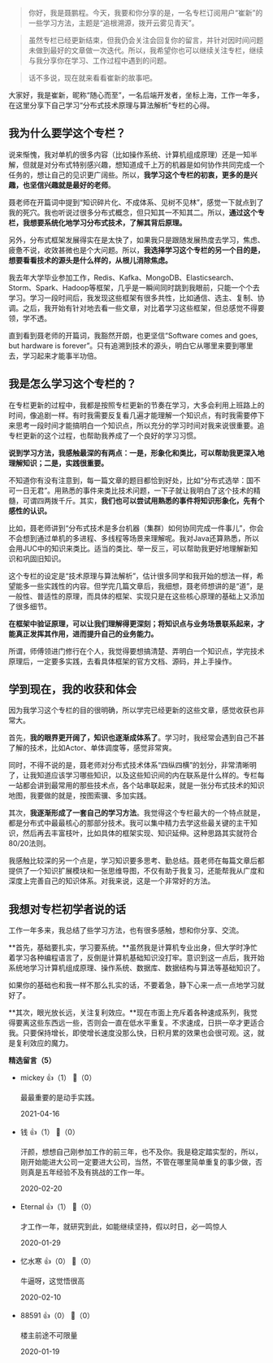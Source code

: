 > 你好，我是聂鹏程。今天，我要和你分享的是，一名专栏订阅用户“崔新”的一些学习方法，主题是“追根溯源，拨开云雾见青天”。

> 虽然专栏已经更新结束，但我仍会关注会回复你的留言，并针对因时间问题未做到最好的文章做一次迭代。所以，我希望你也可以继续关注专栏，继续与我分享你在学习、工作过程中遇到的问题。

> 话不多说，现在就来看看崔新的故事吧。

大家好，我是崔新，昵称“随心而至”，一名后端开发者，坐标上海，工作一年多，在这里分享下自己学习“分布式技术原理与算法解析”专栏的心得。

## 我为什么要学这个专栏？

说来惭愧，我对单机的很多内容（比如操作系统、计算机组成原理）还是一知半解，但就是对分布式特别感兴趣，想知道成千上万的机器是如何协作共同完成一个任务的，想让自己的见识更广阔些。所以，**我学习这个专栏的初衷，更多的是兴趣，也坚信兴趣就是最好的老师**。

聂老师在开篇词中提到“知识碎片化、不成体系、见树不见林”，感觉一下就点到了我的死穴。我也听说过很多分布式概念，但只知其一不知其二。所以，**通过这个专栏，我想要系统化地学习分布式技术，了解其背后原理。**

另外，分布式框架发展得实在是太快了，如果我只是跟随发展热度去学习，焦虑、疲惫不说，收效甚微也是个大问题。所以，**我选择学习这个专栏的另一个目的是，想要看看技术的源头是什么样的，从根儿消除焦虑。**

我去年大学毕业参加工作，Redis、Kafka、MongoDB、Elasticsearch、Storm、Spark、Hadoop等框架，几乎是一瞬间同时跳到我眼前，只能一个个去学习。学习一段时间后，我发现这些框架有很多共性，比如通信、选主、复制、协调。之后，我开始有针对地去看一些文章，对比着学习这些框架，但总感觉不得要领，学不透。

直到看到聂老师的开篇词，我豁然开朗，也更坚信“Software comes and goes, but hardware is forever”。只有追溯到技术的源头，明白它从哪里来要到哪里去，学习起来才能事半功倍。

## 我是怎么学习这个专栏的？

在专栏更新的过程中，我都是按照专栏更新的节奏在学习，大多会利用上班路上的时间，像追剧一样。有时我需要反复看几遍才能理解一个知识点，有时我需要停下来思考一段时间才能搞明白一个知识点，所以充分的学习时间对我来说很重要。追专栏更新的这个过程，也帮助我养成了一个良好的学习习惯。

**说到学习方法，我感触最深的有两点：一是，形象化和类比，可以帮助我更深入地理解知识；二是，实践很重要。**

不知道你有没有注意到，每一篇文章的题目都恰到好处，比如“分布式选举：国不可一日无君”。用熟悉的事件来类比技术问题，一下子就让我明白了这个技术的精髓，可谓四两拨千斤。其实，**我们也可以尝试用熟悉的事件将知识形象化，先有个感性的认识。**

比如，聂老师讲到“分布式技术是多台机器（集群）如何协同完成一件事儿”，你会不会想到通过单机的多进程、多线程等场景来理解呢。我对Java还算熟悉，所以会用JUC中的知识来类比。适当的类比、举一反三，可以帮助我更好地理解新知识和巩固旧知识。

这个专栏的设定是“技术原理与算法解析”，估计很多同学和我开始的想法一样，希望能多一些实践性的内容。但学完几篇文章后，我细想，聂老师想讲的是“道”，是一般性、普适性的原理，而具体的框架、实现只是在这些核心原理的基础上又添加了很多细节。

**在框架中验证原理，可以让我们理解得更深刻；将知识点与业务场景联系起来，才能真正发挥其作用，进而提升自己的业务能力。**

所谓，师傅领进门修行在个人，我觉得要想搞清楚、弄明白一个知识点，学完技术原理后，一定要多实践，去看具体框架的官方文档、源码，并上手操作。

## 学到现在，我的收获和体会

因为我学习这个专栏的目的很明确，所以学完已经更新的这些文章，感觉收获也非常大。

首先，**我的眼界更开阔了，知识也逐渐成体系了**。学习时，我经常会遇到自己不甚了解的技术，比如Actor、单体调度等，感觉非常爽。

同时，不得不说的是，聂老师对分布式技术体系“四纵四横”的划分，非常清晰明了，让我知道应该学习哪些知识，以及这些知识间的内在联系是什么样的。专栏每一站都会讲到最常用的那些技术点，各个站串联起来，就是一张分布式技术的知识地图，我要做的就是，按图索骥、多加实践。

其次，**我逐渐形成了一套自己的学习方法**。我觉得这个专栏最大的一个特点就是，都是分布式中最最核心的那部分技术。我可以集中精力去学这些最关键的主干知识，然后再去丰富枝叶，比如具体的框架实现、知识延伸。这种思路其实就符合80/20法则。

我感触比较深的另一个点是，学习知识要多思考、勤总结。聂老师在每篇文章后都提供了一个知识扩展模块和一张思维导图，不仅有助于我复习，还能帮我从广度和深度上完善自己的知识体系。对我来说，这是一个非常好的方法。

## 我想对专栏初学者说的话

工作一年多来，我总结了些学习方法，也有很多感触，想和你分享、交流。

**首先，基础要扎实，学习要系统。**虽然我是计算机专业出身，但大学时净忙着学习各种编程语言了，反倒是计算机基础知识没打牢。意识到这一点后，我开始系统地学习计算机组成原理、操作系统、数据库、数据结构与算法等基础知识了。

如果你的基础也和我一样不那么扎实的话，不要着急，静下心来一点一点地学习就好了。

**其次，眼光放长远，关注复利效应。**现在市面上充斥着各种速成系列，我觉得要离这些东西远一些，否则会一直在低水平重复。不求速成，日拱一卒才更适合我。只要保持增长，即使增长速度没那么快，日积月累的效果也会很可观。这，就是复利效应的魔力。
<div><strong>精选留言（5）</strong></div><ul>
<li><span>mickey</span> 👍（1） 💬（0）<p>最最重要的是动手实践。</p>2021-04-16</li><br/><li><span>钱</span> 👍（1） 💬（0）<p>汗颜，想想自己刚参加工作的前三年，也不及你。我是稳定踏实型的，所以，刚开始能进大公司一定要进大公司，当然，不管在哪里简单重复的事少做，否则真是五年经验不及有挑战的工作一年。</p>2020-02-20</li><br/><li><span>Eternal</span> 👍（1） 💬（0）<p>才工作一年，就研究到此，如能继续坚持，假以时日，必一鸣惊人</p>2020-01-29</li><br/><li><span>忆水寒</span> 👍（0） 💬（0）<p>牛逼呀，这觉悟很高</p>2020-02-10</li><br/><li><span>88591</span> 👍（0） 💬（0）<p>楼主前途不可限量</p>2020-01-19</li><br/>
</ul>